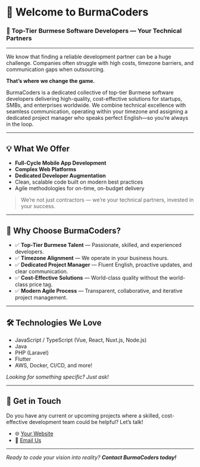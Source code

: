 # 👋 Welcome to BurmaCoders

### 🚀 Top-Tier Burmese Software Developers — Your Technical Partners

---

We know that finding a reliable development partner can be a huge challenge. Companies often struggle with high costs, timezone barriers, and communication gaps when outsourcing.

**That’s where we change the game.**

BurmaCoders is a dedicated collective of top-tier Burmese software developers delivering high-quality, cost-effective solutions for startups, SMBs, and enterprises worldwide. We combine technical excellence with seamless communication, operating within your timezone and assigning a dedicated project manager who speaks perfect English—so you’re always in the loop.

---

## 💡 What We Offer

- **Full-Cycle Mobile App Development**
- **Complex Web Platforms**
- **Dedicated Developer Augmentation**
- Clean, scalable code built on modern best practices
- Agile methodologies for on-time, on-budget delivery

> We’re not just contractors — we’re your technical partners, invested in your success.

---

## 🌟 Why Choose BurmaCoders?

- ✅ **Top-Tier Burmese Talent** — Passionate, skilled, and experienced developers.
- ✅ **Timezone Alignment** — We operate in your business hours.
- ✅ **Dedicated Project Manager** — Fluent English, proactive updates, and clear communication.
- ✅ **Cost-Effective Solutions** — World-class quality without the world-class price tag.
- ✅ **Modern Agile Process** — Transparent, collaborative, and iterative project management.

---

## 🛠️ Technologies We Love

- JavaScript / TypeScript (Vue, React, Nuxt.js, Node.js)
- Java
- PHP (Laravel)
- Flutter
- AWS, Docker, CI/CD, and more!

*Looking for something specific? Just ask!*

---

## 📣 Get in Touch

Do you have any current or upcoming projects where a skilled, cost-effective development team could be helpful? Let’s talk!

- 🌐 [Your Website](www.burmacoders.com)  
- 📧 [Email Us](mailto:info@burmacoders.com)

---

_Ready to code your vision into reality? **Contact BurmaCoders today!**_
